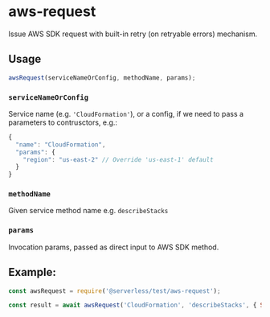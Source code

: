 # aws-request

Issue AWS SDK request with built-in retry (on retryable errors) mechanism.

## Usage

```javascript
awsRequest(serviceNameOrConfig, methodName, params);
```

### `serviceNameOrConfig`

Service name (e.g. `'CloudFormation'`), or a config, if we need to pass a parameters to contrusctors, e.g.:

```javascript
{
  "name": "CloudFormation",
  "params": {
    "region": "us-east-2" // Override 'us-east-1' default
  }
}
```

### `methodName`

Given service method name e.g. `describeStacks`

### `params`

Invocation params, passed as direct input to AWS SDK method.

## Example:

```javascript
const awsRequest = require('@serverless/test/aws-request');

const result = await awsRequest('CloudFormation', 'describeStacks', { StackName: stackName });
```

